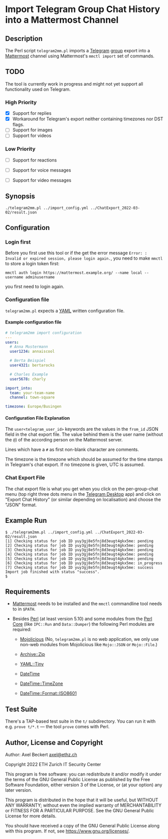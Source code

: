 Import Telegram Group Chat History into a Mattermost Channel
============================================================

Description
-----------

The Perl script `telegram2mm.pl` imports a
[Telegram](https://telegram.org/)
[group](https://telegram.org/faq?setln=en#q-what-39s-the-difference-between-groups-and-channels)
export into a [Mattermost](https://mattermost.com/) channel using
Mattermost's `mmctl import` set of commands.


TODO
----

The tool is currently work in progress and might not yet support all
functionality used on Telegram.

### High Priority

- [x] Support for replies
- [x] Workaround for Telegram's export neither containing timezones
      nor DST flags.
- [ ] Support for images
- [ ] Support for videos

### Low Priority

- [ ] Support for reactions
- [ ] Support for voice messages
- [ ] Support for video messages


Synopsis
--------

```
./telegram2mm.pl ../import_config.yml ../ChatExport_2022-03-02/result.json
```


Configuration
-------------

### Login first

Before you first use this tool or if the get the error message
`Error: : Invalid or expired session, please login again.`, you need
to make `mmctl` to store a login token first:

```
mmctl auth login https://mattermost.example.org/ --name local --username adminusername
```

you first need to login again.


### Configuration file

`telegram2mm.pl` expects a [YAML](https://yaml.org/) written configuration file.

#### Example configuration file

```yaml
# telegram2mm import configuration
---
users:
  # Anna Mustermann
  user1234: annaiscool

  # Berta Beispiel
  user4321: bertarocks

  # Charles Example
  user5678: charly

import_into:
  team: your-team-name
  channel: town-square

timezone: Europe/Busingen
```

#### Configuration File Explanation

The `user<telegram_user_id>` keywords are the values in the `from_id`
JSON field in the chat export file. The value behind them is the user
name (without the `@`) of the according person on the Mattermost
server.

Lines which have a `#` as first non-blank character are comments.

The timezone is the timezone which should be assumed for the time
stamps in Telegram's chat export.  If no timezone is given, UTC is
assumed.

### Chat Export File

The chat export file is what you get when you click on the
per-group-chat menu (top right three dots menu in the [Telegram
Desktop](https://desktop.telegram.org/) app) and click on "Export Chat
History" (or similar depending on localisation) and choose the "JSON"
format.


Example Run
-----------

```
$ ./telegram2mm.pl ../import_config.yml ../ChatExport_2022-03-02/result.json
[1] Checking status for job ID yuy3gj8e5fnj8d3eugt4gkx5me: pending
[2] Checking status for job ID yuy3gj8e5fnj8d3eugt4gkx5me: pending
[3] Checking status for job ID yuy3gj8e5fnj8d3eugt4gkx5me: pending
[4] Checking status for job ID yuy3gj8e5fnj8d3eugt4gkx5me: pending
[5] Checking status for job ID yuy3gj8e5fnj8d3eugt4gkx5me: pending
[6] Checking status for job ID yuy3gj8e5fnj8d3eugt4gkx5me: in_progress
[7] Checking status for job ID yuy3gj8e5fnj8d3eugt4gkx5me: success
Import job finished with status "success".
$
```


Requirements
------------

* [Mattermost](https://mattermost.com/) needs to be installed and the
  `mmctl` commandline tool needs to in `$PATH`.

* Besides [Perl](https://www.perl.org/) (at least version 5.10) and
  some modules from the [Perl
  Core](https://www.perl.com/article/what-is-the-perl-core-/) (like
  `IPC::Run` and `Data::Dumper`) the following Perl modules are
  required:

  * [Mojolicious](https://mojolicious.org/) (No, `telegram2mm.pl` is
    no web application, we only use non-web modules from Mojolicious
    like `Mojo::JSON` or `Mojo::File`.)

  * [Archive::Zip](https://metacpan.org/dist/Archive-Zip)

  * [YAML::Tiny](https://metacpan.org/dist/YAML-Tiny)

  * [DateTime](https://metacpan.org/dist/DateTime)

  * [DateTime::TimeZone](https://metacpan.org/dist/DateTime-TimeZone)

  * [DateTime::Format::ISO8601](https://metacpan.org/dist/DateTime-Format-ISO8601)


Test Suite
----------

There's a TAP-based test suite in the `t/` subdirectory. You can run
it with e.g. `prove t/*.t` — the tool `prove` comes with Perl.


Author, License and Copyright
-----------------------------

Author: Axel Beckert <axel@ethz.ch>

Copyright 2022 ETH Zurich IT Security Center

This program is free software: you can redistribute it and/or modify
it under the terms of the GNU General Public License as published by
the Free Software Foundation, either version 3 of the License, or
(at your option) any later version.

This program is distributed in the hope that it will be useful,
but WITHOUT ANY WARRANTY; without even the implied warranty of
MERCHANTABILITY or FITNESS FOR A PARTICULAR PURPOSE.  See the
GNU General Public License for more details.

You should have received a copy of the GNU General Public License
along with this program.  If not, see https://www.gnu.org/licenses/.
